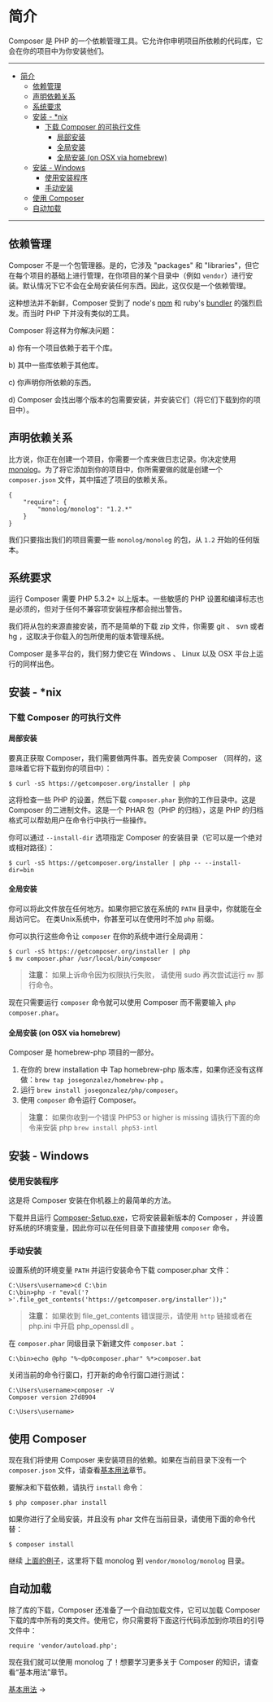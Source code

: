 <a name="Introduction"></a>
# 简介

Composer 是 PHP 的一个依赖管理工具。它允许你申明项目所依赖的代码库，它会在你的项目中为你安装他们。

---

- [简介](#Introduction)
  - [依赖管理](#Dependency-management)
  - [声明依赖关系](#Declaring-dependencies)
  - [系统要求](#System-Requirements)
  - [安装 - *nix](#Installation-*nix)
    - [下载 Composer 的可执行文件](#Downloading-the-Composer-Executable)
      - [局部安装](#Locally)
      - [全局安装](#Globally)
      - [全局安装 (on OSX via homebrew)](#Globally-on-OSX-via-homebrew)
  - [安装 - Windows](#Installation-Windows)
    - [使用安装程序](#Using-the-Installer)
    - [手动安装](#Manual-Installation)
  - [使用 Composer](#Using-Composer)
  - [自动加载](#Autoloading)

---

<a name="Dependency-management"></a>
## 依赖管理

Composer 不是一个包管理器。是的，它涉及 "packages" 和 "libraries"，但它在每个项目的基础上进行管理，在你项目的某个目录中（例如 `vendor`）进行安装。默认情况下它不会在全局安装任何东西。因此，这仅仅是一个依赖管理。

这种想法并不新鲜，Composer 受到了 node's [npm](http://npmjs.org/)
和 ruby's [bundler](http://gembundler.com/) 的强烈启发。而当时 PHP 下并没有类似的工具。

Composer 将这样为你解决问题：

a) 你有一个项目依赖于若干个库。

b) 其中一些库依赖于其他库。

c) 你声明你所依赖的东西。

d) Composer 会找出哪个版本的包需要安装，并安装它们（将它们下载到你的项目中）。

<a name="Declaring-dependencies"></a>
## 声明依赖关系

比方说，你正在创建一个项目，你需要一个库来做日志记录。你决定使用 [monolog](https://github.com/Seldaek/monolog)。为了将它添加到你的项目中，你所需要做的就是创建一个 `composer.json` 文件，其中描述了项目的依赖关系。

    {
        "require": {
            "monolog/monolog": "1.2.*"
        }
    }

我们只要指出我们的项目需要一些 `monolog/monolog` 的包，从 `1.2` 开始的任何版本。

<a name="System-Requirements"></a>
## 系统要求

运行 Composer 需要 PHP 5.3.2+ 以上版本。一些敏感的 PHP 设置和编译标志也是必须的，但对于任何不兼容项安装程序都会抛出警告。

我们将从包的来源直接安装，而不是简单的下载 zip 文件，你需要 git 、 svn 或者 hg ，这取决于你载入的包所使用的版本管理系统。

Composer 是多平台的，我们努力使它在 Windows 、 Linux 以及 OSX 平台上运行的同样出色。

<a name="Installation-*nix"></a>
## 安装 - *nix

<a name="Downloading-the-Composer-Executable"></a>
### 下载 Composer 的可执行文件

<a name="Locally"></a>
#### 局部安装

要真正获取 Composer，我们需要做两件事。首先安装 Composer （同样的，这意味着它将下载到你的项目中）：

    $ curl -sS https://getcomposer.org/installer | php

这将检查一些 PHP 的设置，然后下载 `composer.phar` 到你的工作目录中。这是 Composer 的二进制文件。这是一个 PHAR 包（PHP 的归档），这是 PHP 的归档格式可以帮助用户在命令行中执行一些操作。

你可以通过 `--install-dir` 选项指定 Composer 的安装目录（它可以是一个绝对或相对路径）：

    $ curl -sS https://getcomposer.org/installer | php -- --install-dir=bin

<a name="Globally"></a>
#### 全局安装

你可以将此文件放在任何地方。如果你把它放在系统的 `PATH` 目录中，你就能在全局访问它。 在类Unix系统中，你甚至可以在使用时不加 `php` 前缀。

你可以执行这些命令让 `composer` 在你的系统中进行全局调用：

    $ curl -sS https://getcomposer.org/installer | php
    $ mv composer.phar /usr/local/bin/composer

> **注意：** 如果上诉命令因为权限执行失败，
> 请使用 sudo 再次尝试运行 `mv` 那行命令。

现在只需要运行 `composer` 命令就可以使用 Composer 而不需要输入 `php composer.phar`。

<a name="Globally-on-OSX-via-homebrew"></a>
#### 全局安装 (on OSX via homebrew)

Composer 是 homebrew-php 项目的一部分。

1. 在你的 brew installation 中 Tap homebrew-php 版本库，如果你还没有这样做：`brew tap josegonzalez/homebrew-php` 。
2. 运行 `brew install josegonzalez/php/composer`。
3. 使用 `composer` 命令运行 Composer。

> **注意：** 如果你收到一个错误 PHP53 or higher is missing 请执行下面的命令来安装 php 
> `brew install php53-intl`

<a name="Installation-Windows"></a>
## 安装 - Windows

<a name="Using-the-Installer"></a>
### 使用安装程序

这是将 Composer 安装在你机器上的最简单的方法。

下载并且运行 [Composer-Setup.exe](https://getcomposer.org/Composer-Setup.exe)，它将安装最新版本的 Composer ，并设置好系统的环境变量，因此你可以在任何目录下直接使用 `composer` 命令。

<a name="Manual-Installation"></a>
### 手动安装

设置系统的环境变量 `PATH` 并运行安装命令下载 composer.phar 文件：

    C:\Users\username>cd C:\bin
    C:\bin>php -r "eval('?>'.file_get_contents('https://getcomposer.org/installer'));"

> **注意：** 如果收到 file_get_contents 错误提示，请使用 `http` 链接或者在 php.ini 中开启 php_openssl.dll 。

在 `composer.phar` 同级目录下新建文件 `composer.bat` ：

    C:\bin>echo @php "%~dp0composer.phar" %*>composer.bat

关闭当前的命令行窗口，打开新的命令行窗口进行测试：

    C:\Users\username>composer -V
    Composer version 27d8904

    C:\Users\username>

<a name="Using-Composer"></a>
## 使用 Composer

现在我们将使用 Composer 来安装项目的依赖。如果在当前目录下没有一个 `composer.json` 文件，请查看[基本用法](01-basic-usage.md)章节。

要解决和下载依赖，请执行 `install` 命令：

    $ php composer.phar install

如果你进行了全局安装，并且没有 phar 文件在当前目录，请使用下面的命令代替：

    $ composer install

继续 [上面的例子](#Declaring-dependencies)，这里将下载 monolog 到 `vendor/monolog/monolog` 目录。

<a name="Autoloading"></a>
## 自动加载

除了库的下载，Composer 还准备了一个自动加载文件，它可以加载 Composer 下载的库中所有的类文件。使用它，你只需要将下面这行代码添加到你项目的引导文件中：

    require 'vendor/autoload.php';

现在我们就可以使用 monolog 了！想要学习更多关于 Composer 的知识，请查看“基本用法”章节。

[基本用法](01-basic-usage.md) &rarr;
